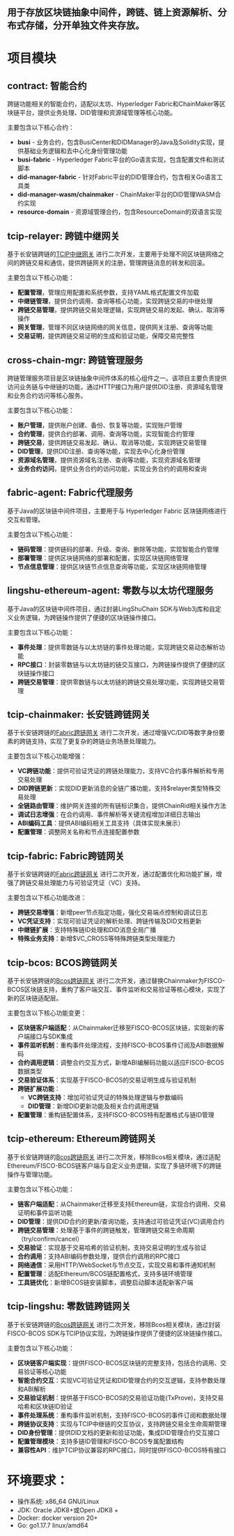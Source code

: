 ## 用于存放区块链抽象中间件，跨链、链上资源解析、分布式存储，分开单独文件夹存放。

# 项目模块

## contract: 智能合约

跨链功能相关的智能合约，适配以太坊、Hyperledger Fabric和ChainMaker等区块链平台，提供业务处理、DID管理和资源域管理等核心功能。

主要包含以下核心合约：

- **busi** - 业务合约，包含BusiCenter和DIDManager的Java及Solidity实现，提供基础业务逻辑和去中心化身份管理功能
- **busi-fabric** - Hyperledger Fabric平台的Go语言实现，包含配置文件和测试脚本
- **did-manager-fabric** - 针对Fabric平台的DID管理合约，包含相关Go语言工具类
- **did-manager-wasm/chainmaker** - ChainMaker平台的DID管理WASM合约实现
- **resource-domain** - 资源域管理合约，包含ResourceDomain的双语言实现

## tcip-relayer: 跨链中继网关

基于长安链跨链的[TCIP中继网关](https://git.chainmaker.org.cn/chainmaker/tcip-relayer) 进行二次开发，主要用于处理不同区块链网络之间的跨链交易和通信，提供跨链网关的注册，管理跨链消息的转发和回滚。

主要包含以下核心功能：

- **配置管理**，管理应用配置和系统参数，支持YAML格式配置文件加载
- **中继链管理**，提供合约调用、查询等核心功能，实现跨链交易的中继处理
- **跨链交易管理**，提供跨链交易处理逻辑，实现跨链交易的发起、确认、取消等操作
- **网关管理**，管理不同区块链网络的网关信息，提供网关注册、查询等功能
- **交易证明**，提供跨链交易证明的生成和验证功能，保障交易完整性

## cross-chain-mgr: 跨链管理服务

跨链管理服务项目是区块链抽象中间件体系的核心组件之一。该项目主要负责提供访问业务链与中继链的功能，通过HTTP接口为用户提供DID注册、资源域名管理和业务合约访问等核心服务。

主要包含以下核心功能：

- **账户管理**，提供账户创建、备份、恢复等功能，实现账户管理
- **合约管理**，提供合约部署、调用、查询等功能，实现智能合约管理
- **跨链交易**，提供跨链交易发起、确认、取消等功能，实现跨链交易管理
- **DID管理**，提供DID注册、查询等功能，实现去中心化身份管理
- **资源域名管理**，提供资源域名注册、查询等功能，实现资源域名管理
- **业务合约访问**，提供业务合约的访问功能，实现业务合约的调用和查询

## fabric-agent: Fabric代理服务

基于Java的区块链中间件项目，主要用于与 Hyperledger Fabric 区块链网络进行交互和管理。

主要包含以下核心功能：
- **链码管理**：提供链码的部署、升级、查询、删除等功能，实现智能合约管理
- **部署管理**：提供区块链网络的部署和配置，实现区块链网络管理
- **节点信息管理**：提供区块链节点信息查询等功能，实现区块链网络管理

## lingshu-ethereum-agent: 零数与以太坊代理服务

基于Java的区块链中间件项目，通过封装LingShuChain SDK与Web3j库和自定义业务逻辑，为跨链操作提供了便捷的区块链操作接口。

主要包含以下核心功能：

- **事件处理**：提供零数链与以太坊链的事件处理功能，实现跨链交易动态解析功能
- **RPC接口**：封装零数链与以太坊链的链交互接口，为跨链操作提供了便捷的区块链操作接口
- **跨链交易管理**：提供零数链与以太坊链的跨链交易处理功能，实现跨链交易管理

## tcip-chainmaker: 长安链跨链网关
基于长安链跨链的[Fabric跨链网关](https://git.chainmaker.org.cn/chainmaker/tcip-chainmaker) 进行二次开发，通过增强VC/DID等数字身份要素的跨链支持，实现了更复杂的跨链业务场景处理能力。

主要包含以下核心功能增强：

- **VC跨链功能**：提供可验证凭证的跨链处理能力，支持VC合约事件解析和专用交易处理
- **DID跨链更新**：实现DID更新消息的全链广播功能，支持$relayer类型特殊交易处理
- **全链路由管理**：维护网关连接的所有链标识集合，提供ChainRid相关操作方法
- **调试日志增强**：在合约调用、事件解析等关键流程增加详细日志输出
- **ABI编码工具**：提供ABI编码相关工具支持（具体实现未展示）
- **配置管理**：调整网关名称和节点连接配置参数

## tcip-fabric: Fabric跨链网关
基于长安链跨链的[Fabric跨链网关](https://git.chainmaker.org.cn/chainmaker/tcip-fabric) 进行二次开发，通过配置优化和功能扩展，增强了跨链交易处理能力与可验证凭证（VC）支持。

主要包含以下核心功能改进：

- **跨链交易增强**：新增peer节点指定功能，强化交易端点控制和调试日志
- **VC凭证支持**：实现可验证凭证的解析处理、跨链传输及DID文档更新
- **中继链扩展**：支持特殊链ID处理和DID消息全局广播
- **特殊业务支持**：新增$VC_CROSS等特殊跨链类型处理能力



## tcip-bcos: BCOS跨链网关
基于长安链跨链的[Bcos跨链网关](https://git.chainmaker.org.cn/chainmaker/tcip-bcos) 进行二次开发，通过替换Chainmaker为FISCO-BCOS区块链支持，重构了客户端交互、事件监听和交易验证等核心模块，实现了新的区块链适配层。

主要包含以下核心功能变更：

- **区块链客户端适配**：从Chainmaker迁移至FISCO-BCOS区块链，实现新的客户端接口与SDK集成
- **事件监听机制**：重构事件处理流程，支持FISCO-BCOS事件订阅及ABI数据解码
- **合约调用逻辑**：调整合约交互方式，新增ABI编解码功能以适应FISCO-BCOS数据类型
- **交易验证体系**：实现基于FISCO-BCOS的交易证明生成与验证机制
- **跨链扩展功能**：
  - **VC跨链支持**：增加可验证凭证的特殊处理逻辑与参数编码
  - **DID管理**：新增DID更新功能及相关合约调用逻辑
- **配置管理**：重构链配置体系，支持FISCO-BCOS特有配置格式与链ID管理


## tcip-ethereum: Ethereum跨链网关
基于长安链跨链的[Bcos跨链网关](https://git.chainmaker.org.cn/chainmaker/tcip-bcos) 进行二次开发，移除Bcos相关模块，通过适配Ethereum/FISCO-BCOS链客户端与自定义业务逻辑，实现了多链环境下的跨链操作与管理功能。

主要包含以下核心功能：

- **链客户端适配**：从Chainmaker迁移至支持Ethereum链，实现合约调用、交易证明和事件监听功能
- **DID管理**：提供DID合约的更新/查询功能，支持通过可验证凭证(VC)调用合约
- **跨链交易管理**：处理基于事件的跨链触发，管理跨链交易生命周期（try/confirm/cancel）
- **交易验证**：实现基于交易哈希的验证机制，支持交易证明的生成与验证
- **合约调用**：支持ABI编码参数处理，提供合约调用的RPC接口
- **网络通信**：采用HTTP/WebSocket与节点交互，实现交易和事件通知机制
- **配置管理**：适配Ethereum/BCOS链配置格式，支持多链环境管理
- **工具链优化**：新增BCOS链安装脚本，调整启动脚本适配新客户端


## tcip-lingshu: 零数链跨链网关
基于长安链跨链的[Bcos跨链网关](https://git.chainmaker.org.cn/chainmaker/tcip-bcos) 进行二次开发，移除Bcos相关模块，通过封装FISCO-BCOS SDK与TCIP协议实现，为跨链操作提供了便捷的区块链操作接口。

主要包含以下核心功能：

- **区块链客户端实现**：提供FISCO-BCOS区块链的完整支持，包括合约调用、交易验证等核心功能
- **智能合约交互**：实现VC可验证凭证和DID管理合约的交互逻辑，支持参数处理和ABI解析
- **交易验证机制**：提供基于FISCO-BCOS的交易验证功能(TxProve)，支持交易哈希和区块链ID验证
- **事件处理系统**：重构事件监听机制，支持FISCO-BCOS的事件订阅和数据处理
- **跨链协议支持**：实现与TCIP中继链的交互协议，支持跨链交易全生命周期管理
- **DID身份管理**：提供DID文档的更新和验证功能，集成DID管理合约交互接口
- **配置管理模块**：支持多链ID管理和FISCO-BCOS专属配置结构
- **兼容性API**：维护TCIP协议兼容的RPC接口，同时提供FISCO-BCOS特有接口


# 环境要求：
* 操作系统: x86_64 GNU/Linux
* JDK: Oracle JDK8+或Open JDK8 +
* Docker: docker version 20+
* Go: go1.17.7 linux/amd64

